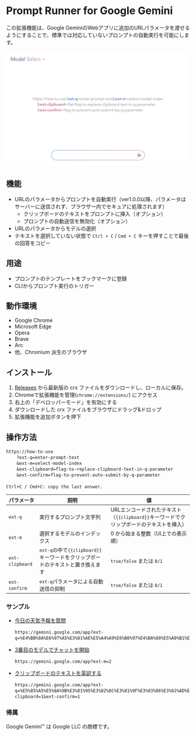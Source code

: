 # Prompt Runner for Google Gemini

この拡張機能は、Google GeminiのWebアプリに追加のURLパラメータを渡せるようにすることで、標準では対応していないプロンプトの自動実行を可能にします。

![store screen-shot](store/gemini-prompt-runner.png)

## 機能

* URLのパラメータからプロンプトを自動実行（ver1.0.0以降、パラメータはサーバーに送信されず、ブラウザー内でセキュアに処理されます）
  * クリップボードのテキストをプロンプトに挿入（オプション）
  * プロンプトの自動送信を無効化（オプション）
* URLのパラメータからモデルの選択
* テキストを選択していない状態で `Ctrl + C` / `Cmd + C` キーを押すことで最後の回答をコピー

## 用途

* プロンプトのテンプレートをブックマークに登録
* CLIからプロンプト実行のトリガー

## 動作環境

* Google Chrome
* Microsoft Edge
* Opera
* Brave
* Arc
* 他、Chromium 派生のブラウザ

## インストール

1. [Releases](https://github.com/mypicto/gemini-prompt-runner/releases/latest) から最新版の crx ファイルをダウンロードし、ローカルに保存。
2. Chromeで拡張機能を管理(`chrome://extensions/`) にアクセス
3. 右上の「デベロッパーモード」を有効にする
4. ダウンロードした crx ファイルをブラウザにドラッグ&ドロップ
5. 拡張機能を追加ボタンを押下

## 操作方法

```plaintext
https://how-to-use
    ?ext-q=enter-prompt-text
    &ext-m=select-model-index
    &ext-clipboard=flag-to-replace-clipboard-text-in-q-parameter
    &ext-confirm=flag-to-prevent-auto-submit-by-q-parameter

Ctrl+C / Cmd+C: copy the last answer.
```

| パラメータ | 説明 | 値 |
| --- | --- | --- |
| `ext-q` | 実行するプロンプト文字列 | URLエンコードされたテキスト（`{{clipboard}}`キーワードでクリップボードのテキストを挿入） |
| `ext-m` | 選択するモデルのインデックス | 0 から始まる整数（UI上での表示順） |
| `ext-clipboard` | `ext-q`の中で`{{clipboard}}`キーワードをクリップボードのテキストと置き換えます | `true/false` または `0/1` |
| `ext-confirm` | `ext-q`パラメータによる自動送信の抑制 | `true/false` または `0/1` |

### サンプル

* [今日の天気予報を質問](https://gemini.google.com/app?ext-q=%E4%BB%8A%E6%97%A5%E3%81%AE%E5%A4%A9%E6%B0%97%E4%BA%88%E5%A0%B1%E3%80%82)
  ```url
  https://gemini.google.com/app?ext-q=%E4%BB%8A%E6%97%A5%E3%81%AE%E5%A4%A9%E6%B0%97%E4%BA%88%E5%A0%B1%E3%80%82
  ```

* [3番目のモデルでチャットを開始](https://gemini.google.com/app?ext-m=2)
  ```url
  https://gemini.google.com/app?ext-m=2
  ```

* [クリップボードのテキストを英訳する](https://gemini.google.com/app?ext-q=%E5%85%A5%E5%8A%9B%E3%81%95%E3%82%8C%E3%81%9F%E3%83%86%E3%82%AD%E3%82%B9%E3%83%88%E3%82%92%E8%8B%B1%E8%AA%9E%E3%81%AB%E7%BF%BB%E8%A8%B3%E3%81%97%E3%81%A6%E3%81%8F%E3%81%A0%E3%81%95%E3%81%84%E3%80%82%0A%0A%2A%2AInput%3A%2A%2A%0A%0A&ext-clipboard=1&ext-confirm=1)
  ```url
  https://gemini.google.com/app?ext-q=%E5%85%A5%E5%8A%9B%E3%81%95%E3%82%8C%E3%81%9F%E3%83%86%E3%82%AD%E3%82%B9%E3%83%88%E3%82%92%E8%8B%B1%E8%AA%9E%E3%81%AB%E7%BF%BB%E8%A8%B3%E3%81%97%E3%81%A6%E3%81%8F%E3%81%A0%E3%81%95%E3%81%84%E3%80%82%0A%0A%2A%2AInput%3A%2A%2A%0A%0A&ext-clipboard=1&ext-confirm=1
  ```

### 帰属

Google Gemini™ は Google LLC の商標です。
